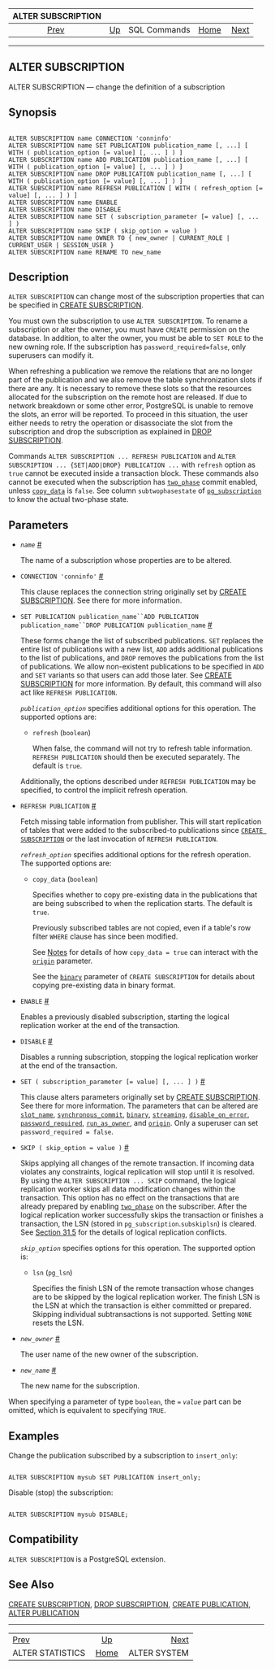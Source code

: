 <!--?xml version="1.0" encoding="UTF-8" standalone="no"?-->

|                  ALTER SUBSCRIPTION                  |                                        |              |                                                       |                                              |
| :--------------------------------------------------: | :------------------------------------- | :----------: | ----------------------------------------------------: | -------------------------------------------: |
| [Prev](sql-alterstatistics.html "ALTER STATISTICS")  | [Up](sql-commands.html "SQL Commands") | SQL Commands | [Home](index.html "PostgreSQL 17devel Documentation") |  [Next](sql-altersystem.html "ALTER SYSTEM") |

***



## ALTER SUBSCRIPTION

ALTER SUBSCRIPTION — change the definition of a subscription

## Synopsis

```

ALTER SUBSCRIPTION name CONNECTION 'conninfo'
ALTER SUBSCRIPTION name SET PUBLICATION publication_name [, ...] [ WITH ( publication_option [= value] [, ... ] ) ]
ALTER SUBSCRIPTION name ADD PUBLICATION publication_name [, ...] [ WITH ( publication_option [= value] [, ... ] ) ]
ALTER SUBSCRIPTION name DROP PUBLICATION publication_name [, ...] [ WITH ( publication_option [= value] [, ... ] ) ]
ALTER SUBSCRIPTION name REFRESH PUBLICATION [ WITH ( refresh_option [= value] [, ... ] ) ]
ALTER SUBSCRIPTION name ENABLE
ALTER SUBSCRIPTION name DISABLE
ALTER SUBSCRIPTION name SET ( subscription_parameter [= value] [, ... ] )
ALTER SUBSCRIPTION name SKIP ( skip_option = value )
ALTER SUBSCRIPTION name OWNER TO { new_owner | CURRENT_ROLE | CURRENT_USER | SESSION_USER }
ALTER SUBSCRIPTION name RENAME TO new_name
```

## Description

`ALTER SUBSCRIPTION` can change most of the subscription properties that can be specified in [CREATE SUBSCRIPTION](sql-createsubscription.html "CREATE SUBSCRIPTION").

You must own the subscription to use `ALTER SUBSCRIPTION`. To rename a subscription or alter the owner, you must have `CREATE` permission on the database. In addition, to alter the owner, you must be able to `SET ROLE` to the new owning role. If the subscription has `password_required=false`, only superusers can modify it.

When refreshing a publication we remove the relations that are no longer part of the publication and we also remove the table synchronization slots if there are any. It is necessary to remove these slots so that the resources allocated for the subscription on the remote host are released. If due to network breakdown or some other error, PostgreSQL is unable to remove the slots, an error will be reported. To proceed in this situation, the user either needs to retry the operation or disassociate the slot from the subscription and drop the subscription as explained in [DROP SUBSCRIPTION](sql-dropsubscription.html "DROP SUBSCRIPTION").

Commands `ALTER SUBSCRIPTION ... REFRESH PUBLICATION` and `ALTER SUBSCRIPTION ... {SET|ADD|DROP} PUBLICATION ...` with `refresh` option as `true` cannot be executed inside a transaction block. These commands also cannot be executed when the subscription has [`two_phase`](sql-createsubscription.html#SQL-CREATESUBSCRIPTION-WITH-TWO-PHASE) commit enabled, unless [`copy_data`](sql-createsubscription.html#SQL-CREATESUBSCRIPTION-WITH-COPY-DATA) is `false`. See column `subtwophasestate` of [`pg_subscription`](catalog-pg-subscription.html "53.54. pg_subscription") to know the actual two-phase state.

## Parameters

*   *`name`* [#](#SQL-ALTERSUBSCRIPTION-PARAMS-NAME)

    The name of a subscription whose properties are to be altered.

*   `CONNECTION 'conninfo'` [#](#SQL-ALTERSUBSCRIPTION-PARAMS-CONNECTION)

    This clause replaces the connection string originally set by [CREATE SUBSCRIPTION](sql-createsubscription.html "CREATE SUBSCRIPTION"). See there for more information.

*   `SET PUBLICATION publication_name``ADD PUBLICATION publication_name``DROP PUBLICATION publication_name` [#](#SQL-ALTERSUBSCRIPTION-PARAMS-SETADDDROP-PUBLICATION)

    These forms change the list of subscribed publications. `SET` replaces the entire list of publications with a new list, `ADD` adds additional publications to the list of publications, and `DROP` removes the publications from the list of publications. We allow non-existent publications to be specified in `ADD` and `SET` variants so that users can add those later. See [CREATE SUBSCRIPTION](sql-createsubscription.html "CREATE SUBSCRIPTION") for more information. By default, this command will also act like `REFRESH PUBLICATION`.

    *`publication_option`* specifies additional options for this operation. The supported options are:

    *   `refresh` (`boolean`)

        When false, the command will not try to refresh table information. `REFRESH PUBLICATION` should then be executed separately. The default is `true`.

    Additionally, the options described under `REFRESH PUBLICATION` may be specified, to control the implicit refresh operation.

*   `REFRESH PUBLICATION` [#](#SQL-ALTERSUBSCRIPTION-PARAMS-REFRESH-PUBLICATION)

    Fetch missing table information from publisher. This will start replication of tables that were added to the subscribed-to publications since [`CREATE SUBSCRIPTION`](sql-createsubscription.html "CREATE SUBSCRIPTION") or the last invocation of `REFRESH PUBLICATION`.

    *`refresh_option`* specifies additional options for the refresh operation. The supported options are:

    *   `copy_data` (`boolean`)

        Specifies whether to copy pre-existing data in the publications that are being subscribed to when the replication starts. The default is `true`.

        Previously subscribed tables are not copied, even if a table's row filter `WHERE` clause has since been modified.

        See [Notes](sql-createsubscription.html#SQL-CREATESUBSCRIPTION-NOTES "Notes") for details of how `copy_data = true` can interact with the [`origin`](sql-createsubscription.html#SQL-CREATESUBSCRIPTION-WITH-ORIGIN) parameter.

        See the [`binary`](sql-createsubscription.html#SQL-CREATESUBSCRIPTION-WITH-BINARY) parameter of `CREATE SUBSCRIPTION` for details about copying pre-existing data in binary format.

*   `ENABLE` [#](#SQL-ALTERSUBSCRIPTION-PARAMS-ENABLE)

    Enables a previously disabled subscription, starting the logical replication worker at the end of the transaction.

*   `DISABLE` [#](#SQL-ALTERSUBSCRIPTION-PARAMS-DISABLE)

    Disables a running subscription, stopping the logical replication worker at the end of the transaction.

*   `SET ( subscription_parameter [= value] [, ... ] )` [#](#SQL-ALTERSUBSCRIPTION-PARAMS-SET)

    This clause alters parameters originally set by [CREATE SUBSCRIPTION](sql-createsubscription.html "CREATE SUBSCRIPTION"). See there for more information. The parameters that can be altered are [`slot_name`](sql-createsubscription.html#SQL-CREATESUBSCRIPTION-WITH-SLOT-NAME), [`synchronous_commit`](sql-createsubscription.html#SQL-CREATESUBSCRIPTION-WITH-SYNCHRONOUS-COMMIT), [`binary`](sql-createsubscription.html#SQL-CREATESUBSCRIPTION-WITH-BINARY), [`streaming`](sql-createsubscription.html#SQL-CREATESUBSCRIPTION-WITH-STREAMING), [`disable_on_error`](sql-createsubscription.html#SQL-CREATESUBSCRIPTION-WITH-DISABLE-ON-ERROR), [`password_required`](sql-createsubscription.html#SQL-CREATESUBSCRIPTION-WITH-PASSWORD-REQUIRED), [`run_as_owner`](sql-createsubscription.html#SQL-CREATESUBSCRIPTION-WITH-RUN-AS-OWNER), and [`origin`](sql-createsubscription.html#SQL-CREATESUBSCRIPTION-WITH-ORIGIN). Only a superuser can set `password_required = false`.

*   `SKIP ( skip_option = value )` [#](#SQL-ALTERSUBSCRIPTION-PARAMS-SKIP)

    Skips applying all changes of the remote transaction. If incoming data violates any constraints, logical replication will stop until it is resolved. By using the `ALTER SUBSCRIPTION ... SKIP` command, the logical replication worker skips all data modification changes within the transaction. This option has no effect on the transactions that are already prepared by enabling [`two_phase`](sql-createsubscription.html#SQL-CREATESUBSCRIPTION-WITH-TWO-PHASE) on the subscriber. After the logical replication worker successfully skips the transaction or finishes a transaction, the LSN (stored in `pg_subscription`.`subskiplsn`) is cleared. See [Section 31.5](logical-replication-conflicts.html "31.5. Conflicts") for the details of logical replication conflicts.

    *`skip_option`* specifies options for this operation. The supported option is:

    *   `lsn` (`pg_lsn`)

        Specifies the finish LSN of the remote transaction whose changes are to be skipped by the logical replication worker. The finish LSN is the LSN at which the transaction is either committed or prepared. Skipping individual subtransactions is not supported. Setting `NONE` resets the LSN.

*   *`new_owner`* [#](#SQL-ALTERSUBSCRIPTION-PARAMS-NEW-OWNER)

    The user name of the new owner of the subscription.

*   *`new_name`* [#](#SQL-ALTERSUBSCRIPTION-PARAMS-NEW-NAME)

    The new name for the subscription.

When specifying a parameter of type `boolean`, the `=` *`value`* part can be omitted, which is equivalent to specifying `TRUE`.

## Examples

Change the publication subscribed by a subscription to `insert_only`:

```

ALTER SUBSCRIPTION mysub SET PUBLICATION insert_only;
```

Disable (stop) the subscription:

```

ALTER SUBSCRIPTION mysub DISABLE;
```

## Compatibility

`ALTER SUBSCRIPTION` is a PostgreSQL extension.

## See Also

[CREATE SUBSCRIPTION](sql-createsubscription.html "CREATE SUBSCRIPTION"), [DROP SUBSCRIPTION](sql-dropsubscription.html "DROP SUBSCRIPTION"), [CREATE PUBLICATION](sql-createpublication.html "CREATE PUBLICATION"), [ALTER PUBLICATION](sql-alterpublication.html "ALTER PUBLICATION")

***

|                                                      |                                                       |                                              |
| :--------------------------------------------------- | :---------------------------------------------------: | -------------------------------------------: |
| [Prev](sql-alterstatistics.html "ALTER STATISTICS")  |         [Up](sql-commands.html "SQL Commands")        |  [Next](sql-altersystem.html "ALTER SYSTEM") |
| ALTER STATISTICS                                     | [Home](index.html "PostgreSQL 17devel Documentation") |                                 ALTER SYSTEM |
